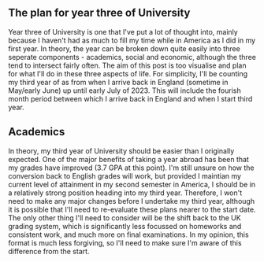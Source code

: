 ## The plan for year three of University

Year three of University is one that I've put a lot of thought into, mainly because I haven't had as much to fill my time while in America as I did in my first year.  In theory, the year can be broken down quite easily into three seperate components - academics, social and economic, although the three tend to intersect fairly often.  The aim of this post is too visualise and plan for what I'll do in these three aspects of life.  For simplicity, I'll be counting my third year of as from when I arrive back in England (sometime in May/early June) up until early July of 2023.  This will include the fourish month period between which I arrive back in England and when I start third year.

## Academics

In theory, my third year of University should be easier than I originally expected.  One of the major benefits of taking a year abroad has been that my grades have improved (3.7 GPA at this point).  I'm still unsure on how the conversion back to English grades will work, but provided I maintian my current level of attainment in my second semester in America, I should be in a relatively strong position heading into my third year.  Therefore, I won't need to make any major changes before I undertake my third year, although it is possible that I'll need to re-evaluate these plans nearer to the start date.  The only other thing I'll need to consider will be the shift back to the UK grading system, which is significantly less focussed on homeworks and consistent work, and much more on final examinations.  In my opinion, this format is much less forgiving, so I'll need to make sure I'm aware of this difference from the start.  
